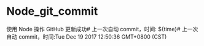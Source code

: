 # Node_git_commit
使用 Node 操作 GitHub
更新成功# 上一次自动 commit，时间: ${time}# 上一次自动 commit，时间:Tue Dec 19 2017 12:50:36 GMT+0800 (CST)